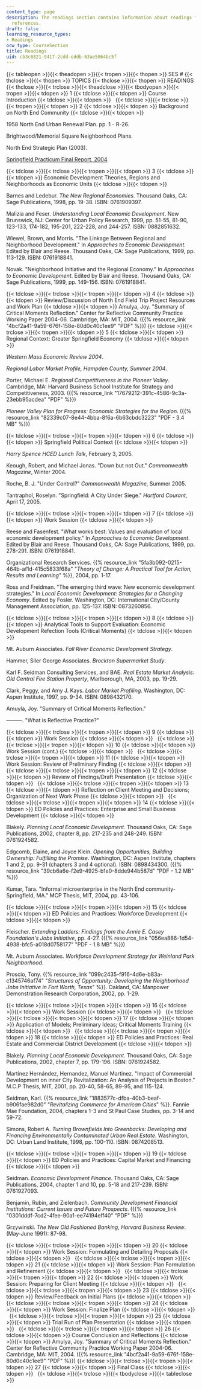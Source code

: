 ```yaml
---
content_type: page
description: The readings section contains information about readings for further
  references.
draft: false
learning_resource_types:
- Readings
ocw_type: CourseSection
title: Readings
uid: cb3c6821-9417-2cdd-eddb-63ae5064bc5f
---
```

{{< tableopen >}}{{< theadopen >}}{{< tropen >}}{{< thopen >}}
SES #
{{< thclose >}}{{< thopen >}}
TOPICS
{{< thclose >}}{{< thopen >}}
READINGS
{{< thclose >}}{{< trclose >}}{{< theadclose >}}{{< tbodyopen >}}{{< tropen >}}{{< tdopen >}}
1
{{< tdclose >}}{{< tdopen >}}
Course Introduction
{{< tdclose >}}{{< tdopen >}}
 
{{< tdclose >}}{{< trclose >}}{{< tropen >}}{{< tdopen >}}
2
{{< tdclose >}}{{< tdopen >}}
Background on North End Community
{{< tdclose >}}{{< tdopen >}}

1958 North End Urban Renewal Plan. pp. 1 - R-26.

Brightwood/Memorial Square Neighborhood Plans.

North End Strategic Plan (2003).

[Springfield Practicum Final Report, 2004](/courses/11-945-springfield-studio-spring-2004/pages/projects).

{{< tdclose >}}{{< trclose >}}{{< tropen >}}{{< tdopen >}}
3
{{< tdclose >}}{{< tdopen >}}
Economic Development Theories, Regions and Neighborhoods as Economic Units
{{< tdclose >}}{{< tdopen >}}

Barnes and Ledebur. *The New Regional Economies*. Thousand Oaks, CA: Sage Publications, 1998, pp. 19-38. ISBN: 0761909397.

Malizia and Feser. *Understanding Local Economic Development*. New Brunswick, NJ: Center for Urban Policy Research, 1999, pp. 51-55, 81-90, 123-133, 174-182, 195-201, 222-228, and 244-257. ISBN: 0882851632.

Wiewel, Brown, and Morris. "The Linkage Between Regional and Neighborhood Development." In *Approaches to Economic Development*. Edited by Blair and Reese. Thousand Oaks, CA: Sage Publications, 1999, pp. 113-129. ISBN: 0761918841.

Novak. "Neighborhood Initiative and the Regional Economy." In *Approaches to Economic Development*. Edited by Blair and Reese. Thousand Oaks, CA: Sage Publications, 1999, pp. 149-156. ISBN: 0761918841.

{{< tdclose >}}{{< trclose >}}{{< tropen >}}{{< tdopen >}}
4
{{< tdclose >}}{{< tdopen >}}
Review/Discussion of North End Field Trip Project Resources and Work Plan
{{< tdclose >}}{{< tdopen >}}
Amulya, Joy. "Summary of Critical Moments Reflection." Center for Reflective Community Practice Working Paper 2004-06. Cambridge, MA: MIT, 2004. ({{% resource_link "4bcf2a41-9a59-676f-158e-80d0c40c1ee9" "PDF" %}})
{{< tdclose >}}{{< trclose >}}{{< tropen >}}{{< tdopen >}}
5
{{< tdclose >}}{{< tdopen >}}
Regional Context: Greater Springfield Economy
{{< tdclose >}}{{< tdopen >}}

*Western Mass Economic Review 2004*.

*Regional Labor Market Profile, Hampden County, Summer 2004*.

Porter, Michael E. *Regional Competitiveness in the Pioneer Valley*. Cambridge, MA: Harvard Business School Institute for Strategy and Competitiveness, 2003. ({{% resource_link "17679212-391c-4586-9c3a-23ebb95acdea" "PDF" %}})

*Pioneer Valley Plan for Progress: Economic Strategies for the Region*. ({{% resource_link "82339c07-8e44-4bba-8f6a-6b63cbdc3223" "PDF - 3.4 MB" %}})

{{< tdclose >}}{{< trclose >}}{{< tropen >}}{{< tdopen >}}
6
{{< tdclose >}}{{< tdopen >}}
Springfield Political Context
{{< tdclose >}}{{< tdopen >}}

*Harry Spence HCED Lunch Talk*, February 3, 2005.

Keough, Robert, and Michael Jonas. "Down but not Out." *Commonwealth Magazine*, Winter 2004.

Roche, B. J. "Under Control?" *Commonwealth Magazine*, Summer 2005.

Tantraphol, Roselyn. "Springfield: A City Under Siege." *Hartford Courant*, April 17, 2005.

{{< tdclose >}}{{< trclose >}}{{< tropen >}}{{< tdopen >}}
7
{{< tdclose >}}{{< tdopen >}}
Work Session
{{< tdclose >}}{{< tdopen >}}

Reese and Fasenfest. "What works best: Values and evaluation of local economic development policy." In *Approaches to Economic Development*. Edited by Blair and Reese. Thousand Oaks, CA: Sage Publications, 1999, pp. 278-291. ISBN: 0761918841.

Organizational Research Services. {{% resource_link "5fa3b092-0215-464b-af1d-415c5833f68a" "*Theory of Change: A Practical Tool for Action, Results and Learning*" %}}, 2004, pp. 1-17.

Ross and Freidman. "The emerging third wave: New economic development strategies." In *Local Economic Development: Strategies for a Changing Economy*. Edited by Fosler. Washington, DC: International City/County Management Association, pp. 125-137. ISBN: 0873260856.

{{< tdclose >}}{{< trclose >}}{{< tropen >}}{{< tdopen >}}
8
{{< tdclose >}}{{< tdopen >}}
Analytical Tools to Support Evaluation: Economic Development Refection Tools (Critical Moments)
{{< tdclose >}}{{< tdopen >}}

Mt. Auburn Associates. *Fall River Economic Development Strategy*.

Hammer, Siler George Associates. *Brockton Supermarket Study*.

Karl F. Seidman Consulting Services, and BAE. *Real Estate Market Analysis: Old Central Fire Station Property*, Marlborough, MA, 2003, pp. 19-29.

Clark, Peggy, and Amy J. Kays. *Labor Market Profiling*. Washington, DC: Aspen Institute, 1997, pp. 9-34. ISBN: 0898432170.

Amuyla, Joy. "Summary of Critical Moments Reflection."

———. "What is Reflective Practice?"

{{< tdclose >}}{{< trclose >}}{{< tropen >}}{{< tdopen >}}
9
{{< tdclose >}}{{< tdopen >}}
Work Session
{{< tdclose >}}{{< tdopen >}}
 
{{< tdclose >}}{{< trclose >}}{{< tropen >}}{{< tdopen >}}
10
{{< tdclose >}}{{< tdopen >}}
Work Session (cont.)
{{< tdclose >}}{{< tdopen >}}
 
{{< tdclose >}}{{< trclose >}}{{< tropen >}}{{< tdopen >}}
11
{{< tdclose >}}{{< tdopen >}}
Work Session: Review of Preliminary Finding
{{< tdclose >}}{{< tdopen >}}
 
{{< tdclose >}}{{< trclose >}}{{< tropen >}}{{< tdopen >}}
12
{{< tdclose >}}{{< tdopen >}}
Review of Findings/Draft Presentation
{{< tdclose >}}{{< tdopen >}}
 
{{< tdclose >}}{{< trclose >}}{{< tropen >}}{{< tdopen >}}
13
{{< tdclose >}}{{< tdopen >}}
Reflection on Client Meeting and Decisions; Organization of Next Work Phase
{{< tdclose >}}{{< tdopen >}}
 
{{< tdclose >}}{{< trclose >}}{{< tropen >}}{{< tdopen >}}
14
{{< tdclose >}}{{< tdopen >}}
ED Policies and Practices: Enterprise and Small Business Development
{{< tdclose >}}{{< tdopen >}}

Blakely. *Planning Local Economic Development*. Thousand Oaks, CA: Sage Publications, 2002, chapter 8, pp. 217-235 and 248-249. ISBN: 0761924582.

Edgcomb, Elaine, and Joyce Klein. *Opening Opportunities, Building Ownership: Fulfilling the Promise*. Washington, DC: Aspen Institute, chapters 1 and 2, pp. 9-31 (chapters 3 and 4 optional). ISBN: 0898434300. ({{% resource_link "39cb6a6e-f2e9-4925-b1e0-8dde944b587d" "PDF - 1.2 MB" %}})

Kumar, Tara. "Informal microenterprise in the North End community-Springfield, MA." MCP Thesis, MIT, 2004, pp. 43-106.

{{< tdclose >}}{{< trclose >}}{{< tropen >}}{{< tdopen >}}
15
{{< tdclose >}}{{< tdopen >}}
ED Policies and Practices: Workforce Development
{{< tdclose >}}{{< tdopen >}}

Fleischer. *Extending Ladders: Findings from the Annie E. Casey Foundation's Jobs Initiative*, pp. 4-27. ({{% resource_link "056ea886-1d54-4938-bfc5-a018d0758177" "PDF - 1.8 MB" %}})

Mt. Auburn Associates. *Workforce Development Strategy for Weinland Park Neighborhood*.

Proscio, Tony. {{% resource_link "099c2435-f916-4d6e-b83a-c1345746af74" "*Structures of Opportunity: Developing the Neighborhood Jobs Initiative in Fort Worth, Texas*" %}}. Oakland, CA: Manpower Demonstration Research Corporation, 2002, pp. 1-29.

{{< tdclose >}}{{< trclose >}}{{< tropen >}}{{< tdopen >}}
16
{{< tdclose >}}{{< tdopen >}}
Work Session
{{< tdclose >}}{{< tdopen >}}
 
{{< tdclose >}}{{< trclose >}}{{< tropen >}}{{< tdopen >}}
17
{{< tdclose >}}{{< tdopen >}}
Application of Models; Preliminary Ideas; Critical Moments Training
{{< tdclose >}}{{< tdopen >}}
 
{{< tdclose >}}{{< trclose >}}{{< tropen >}}{{< tdopen >}}
18
{{< tdclose >}}{{< tdopen >}}
ED Policies and Practices: Real Estate and Commercial District Development
{{< tdclose >}}{{< tdopen >}}

Blakely. *Planning Local Economic Development*. Thousand Oaks, CA: Sage Publications, 2002, chapter 7, pp. 179-196. ISBN: 0761924582.

Martínez Hernández, Hernandez, Manuel Martinez. "Impact of Commercial Development on inner City Revitalization: An Analysis of Projects in Boston." M.C.P Thesis, MIT, 2001, pp. 20-40, 58-65, 89-95, and 115-124.

Seidman, Karl. {{% resource_link "1883577c-dfba-40b3-beaf-b906fae982d0" "*Revitalizing Commerce for American Cities*" %}}. Fannie Mae Foundation, 2004, chapters 1-3 and St Paul Case Studies, pp. 3-14 and 59-72.

Simons, Robert A. *Turning Brownfields Into Greenbacks: Developing and Financing Environmentally Contaminated Urban Real Estate*. Washington, DC: Urban Land Institute, 1998, pp. 100-110. ISBN: 0874208513.

{{< tdclose >}}{{< trclose >}}{{< tropen >}}{{< tdopen >}}
19
{{< tdclose >}}{{< tdopen >}}
ED Policies and Practices: Capital Market and Financing
{{< tdclose >}}{{< tdopen >}}

Seidman. *Economic Development Finance*. Thousand Oaks, CA: Sage Publications, 2004, chapter 1 and 10, pp. 5-18 and 217-239. ISBN: 0761927093.

Benjamin, Rubin, and Zielenbach. *Community Development Financial Institutions: Current Issues and Future Prospects*. ({{% resource_link "0301dddf-7cd2-4fee-90a1-ee74194eff40" "PDF" %}})

Grzywinski. *The New Old Fashioned Banking, Harvard Business Review*. (May-June 1991): 87-98.

{{< tdclose >}}{{< trclose >}}{{< tropen >}}{{< tdopen >}}
20
{{< tdclose >}}{{< tdopen >}}
Work Session: Formulating and Detailing Proposals
{{< tdclose >}}{{< tdopen >}}
 
{{< tdclose >}}{{< trclose >}}{{< tropen >}}{{< tdopen >}}
21
{{< tdclose >}}{{< tdopen >}}
Work Session: Plan Formulation and Refinement
{{< tdclose >}}{{< tdopen >}}
 
{{< tdclose >}}{{< trclose >}}{{< tropen >}}{{< tdopen >}}
22
{{< tdclose >}}{{< tdopen >}}
Work Session: Preparing for Client Meeting
{{< tdclose >}}{{< tdopen >}}
 
{{< tdclose >}}{{< trclose >}}{{< tropen >}}{{< tdopen >}}
23
{{< tdclose >}}{{< tdopen >}}
Review/Feedback on Initial Plans
{{< tdclose >}}{{< tdopen >}}
 
{{< tdclose >}}{{< trclose >}}{{< tropen >}}{{< tdopen >}}
24
{{< tdclose >}}{{< tdopen >}}
Work Session: Finalize Plan
{{< tdclose >}}{{< tdopen >}}
 
{{< tdclose >}}{{< trclose >}}{{< tropen >}}{{< tdopen >}}
25
{{< tdclose >}}{{< tdopen >}}
Trial Run of Plan Presentation
{{< tdclose >}}{{< tdopen >}}
 
{{< tdclose >}}{{< trclose >}}{{< tropen >}}{{< tdopen >}}
26
{{< tdclose >}}{{< tdopen >}}
Course Conclusion and Reflections
{{< tdclose >}}{{< tdopen >}}
Amulya, Joy. "Summary of Critical Moments Reflection." Center for Reflective Community Practice Working Paper 2004-06. Cambridge, MA: MIT, 2004. ({{% resource_link "4bcf2a41-9a59-676f-158e-80d0c40c1ee9" "PDF" %}})
{{< tdclose >}}{{< trclose >}}{{< tropen >}}{{< tdopen >}}
27
{{< tdclose >}}{{< tdopen >}}
Final Class
{{< tdclose >}}{{< tdopen >}}
 
{{< tdclose >}}{{< trclose >}}{{< tbodyclose >}}{{< tableclose >}}
